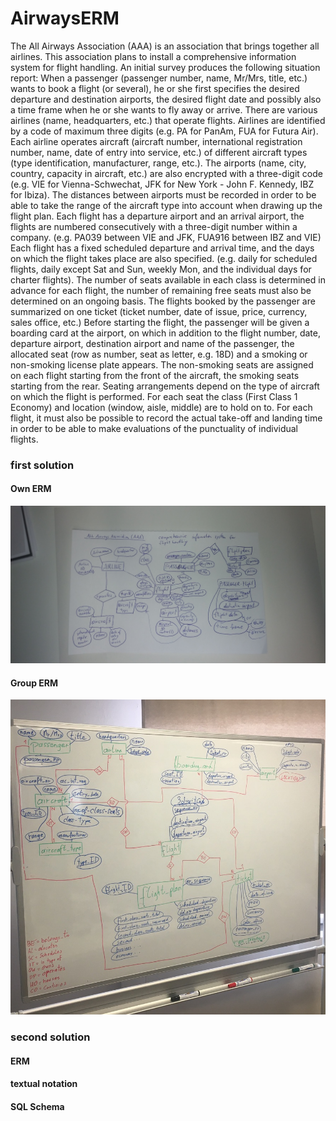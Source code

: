# AirwaysERM

The All Airways Association (AAA) is an association that brings together all airlines. 
This association plans to install a comprehensive information system for flight handling. 
An initial survey produces the following situation report:
When a passenger (passenger number, name, Mr/Mrs, title, etc.) wants to book a flight (or several), 
he or she first specifies the desired departure and destination airports, the desired flight date 
and possibly also a time frame when he or she wants to fly away or arrive.
There are various airlines (name, headquarters, etc.) that operate flights. Airlines are identified 
by a code of maximum three digits (e.g. PA for PanAm, FUA for Futura Air). Each airline operates 
aircraft (aircraft number, international registration number, name, date of entry into service, etc.) 
of different aircraft types (type identification, manufacturer, range, etc.).
The airports (name, city, country, capacity in aircraft, etc.) are also encrypted with a three-digit code 
(e.g. VIE for Vienna-Schwechat, JFK for New York - John F. Kennedy, IBZ for Ibiza). 
The distances between airports must be recorded in order to be able to take the range of 
the aircraft type into account when drawing up the flight plan.
Each flight has a departure airport and an arrival airport, the flights are numbered consecutively 
with a three-digit number within a company. (e.g. PA039 between VIE and JFK, FUA916 between IBZ and VIE) 
Each flight has a fixed scheduled departure and arrival time, and the days on which the flight takes 
place are also specified. (e.g. daily for scheduled flights, daily except Sat and Sun, weekly Mon, 
and the individual days for charter flights). The number of seats available in each class is 
determined in advance for each flight, the number of remaining free seats must also be determined 
on an ongoing basis. The flights booked by the passenger are summarized on one ticket (ticket number, 
date of issue, price, currency, sales office, etc.)
Before starting the flight, the passenger will be given a boarding card at the airport, on which in 
addition to the flight number, date, departure airport, destination airport and name of the passenger, 
the allocated seat (row as number, seat as letter, e.g. 18D) and a smoking or non-smoking license 
plate appears. The non-smoking seats are assigned on each flight starting from the front of the aircraft, 
the smoking seats starting from the rear. Seating arrangements depend on the type of aircraft on which 
the flight is performed. For each seat the class (First Class 1 Economy) and location (window, aisle, middle) 
are to hold on to.
For each flight, it must also be possible to record the actual take-off and landing time in order to be able 
to make evaluations of the punctuality of individual flights.

### first solution

#### Own ERM

![Own ERM](20200220_111046.jpg)

#### Group ERM

![Group ERM](airways_all.jfif)

### second solution

#### ERM


#### textual notation


#### SQL Schema